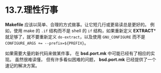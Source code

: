 # 13.7.理性行事

**Makefile** 应该以简单、合理的方式做事。让它短几行或更易读总是更好的。 例如，使用 make 的 `.if` 结构而不是 shell 的 `if` 结构，如果重新定义 **EXTRACT*** 就足够了，就不要重新定义 `do-extract`，以及使用 `GNU_CONFIGURE` 而不是 `CONFIGURE_ARGS += --prefix=${PREFIX}`。

如果需要大量的新代码来做某件事， 在 **bsd.port.mk** 中可能已经有了相应的实现。
虽然很难读懂， 但有许多看似困难的问题， **bsd.port.mk** 已经提供了一个速记的解决方案。

